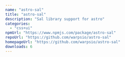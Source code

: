 ```yaml
---
name: "astro-sal"
title: "astro-sal"
description: "Sal library support for astro"
categories:
  - "css+ui"
npmUrl: "https://www.npmjs.com/package/astro-sal"
repoUrl: "https://github.com/warpsio/astro-sal"
homepageUrl: "https://github.com/warpsio/astro-sal"
downloads: 6
---
```

